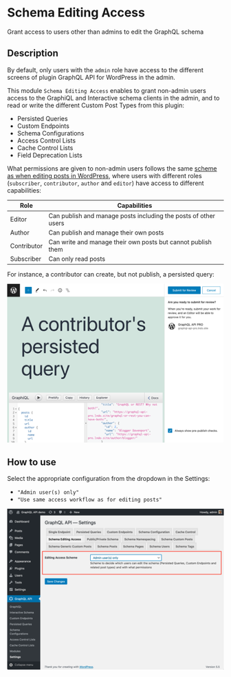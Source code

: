 # Schema Editing Access

Grant access to users other than admins to edit the GraphQL schema

## Description

By default, only users with the `admin` role have access to the different screens of plugin GraphQL API for WordPress in the admin.

This module `Schema Editing Access` enables to grant non-admin users access to the GraphiQL and Interactive schema clients in the admin, and to read or write the different Custom Post Types from this plugin:

- Persisted Queries
- Custom Endpoints
- Schema Configurations
- Access Control Lists
- Cache Control Lists
- Field Deprecation Lists

What permissions are given to non-admin users follows the same <a href="https://wordpress.org/support/article/roles-and-capabilities/#summary-of-roles" target="_blank">scheme as when editing posts in WordPress</a>, where users with different roles (`subscriber`, `contributor`, `author` and `editor`) have access to different capabilities:

| Role | Capabilities |
| --- | --- |
| Editor | Can publish and manage posts including the posts of other users |
| Author | Can publish and manage their own posts |
| Contributor | Can write and manage their own posts but cannot publish them |
| Subscriber | Can only read posts |

For instance, a contributor can create, but not publish, a persisted query:

![Persisted query by contributor](../../images/new-persisted-query-by-contributor.png "Persisted query by contributor")

## How to use

Select the appropriate configuration from the dropdown in the Settings:

- `"Admin user(s) only"`
- `"Use same access workflow as for editing posts"`

![Configuring the schema editing access in the Settings](../../images/settings-schema-editing-access.png "Configuring the schema editing access in the Settings")
